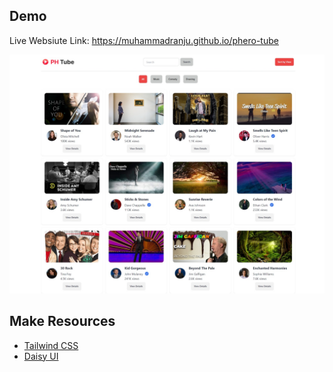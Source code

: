 ## Demo

Live Websiute Link:
https://muhammadranju.github.io/phero-tube

![Logo](./image/screensho.jpeg)

## Make Resources

- [Tailwind CSS](https://tailwindcss.com/)
- [Daisy UI](https://daisyui.com/)

